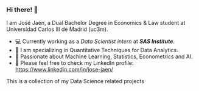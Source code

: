 ### Hi there! 👋

I am José Jaén, a Dual Bachelor Degree in Economics & Law student at Universidad Carlos III de Madrid (uc3m).

- 💻 Currently working as a *Data Scientist intern* at ***SAS Institute***.
- 🔭 I am specializing in Quantitative Techniques for Data Analytics.
- 🤔 Passionate about Machine Learning, Statistics, Econometrics and AI.
- 💬 Please feel free to check my LinkedIn profile: https://www.linkedin.com/in/jose-jaen/

This is a collection of my Data Science related projects
